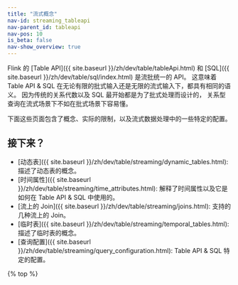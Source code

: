 ```yaml
---
title: "流式概念"
nav-id: streaming_tableapi
nav-parent_id: tableapi
nav-pos: 10
is_beta: false
nav-show_overview: true
---
```

<!--
Licensed to the Apache Software Foundation (ASF) under one
or more contributor license agreements.  See the NOTICE file
distributed with this work for additional information
regarding copyright ownership.  The ASF licenses this file
to you under the Apache License, Version 2.0 (the
"License"); you may not use this file except in compliance
with the License.  You may obtain a copy of the License at

  http://www.apache.org/licenses/LICENSE-2.0

Unless required by applicable law or agreed to in writing,
software distributed under the License is distributed on an
"AS IS" BASIS, WITHOUT WARRANTIES OR CONDITIONS OF ANY
KIND, either express or implied.  See the License for the
specific language governing permissions and limitations
under the License.
-->

Flink 的 [Table API]({{ site.baseurl }}/zh/dev/table/tableApi.html) 和 [SQL]({{ site.baseurl }}/zh/dev/table/sql/index.html) 是流批统一的 API。
这意味着 Table API & SQL 在无论有限的批式输入还是无限的流式输入下，都具有相同的语义。
因为传统的关系代数以及 SQL 最开始都是为了批式处理而设计的，
关系型查询在流式场景下不如在批式场景下容易懂。

下面这些页面包含了概念、实际的限制，以及流式数据处理中的一些特定的配置。

接下来？
-----------------

* [动态表]({{ site.baseurl }}/zh/dev/table/streaming/dynamic_tables.html): 描述了动态表的概念。
* [时间属性]({{ site.baseurl }}/zh/dev/table/streaming/time_attributes.html): 解释了时间属性以及它是如何在 Table API & SQL 中使用的。
* [流上的 Join]({{ site.baseurl }}/zh/dev/table/streaming/joins.html): 支持的几种流上的 Join。
* [临时表]({{ site.baseurl }}/zh/dev/table/streaming/temporal_tables.html): 描述了临时表的概念。
* [查询配置]({{ site.baseurl }}/zh/dev/table/streaming/query_configuration.html): Table API & SQL 特定的配置。

{% top %}
